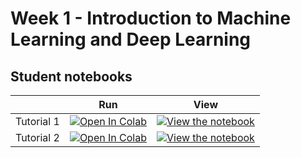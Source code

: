 # Week 1 - Introduction to Machine Learning and Deep Learning

## Student notebooks

|   | Run | View |
| - | --- | ---- |
| Tutorial 1 | [![Open In Colab](https://colab.research.google.com/assets/colab-badge.svg)]() | [![View the notebook](https://img.shields.io/badge/render-nbviewer-orange.svg)](https://nbviewer.jupyter.org/github/) |
| Tutorial 2 | [![Open In Colab](https://colab.research.google.com/assets/colab-badge.svg)]() | [![View the notebook](https://img.shields.io/badge/render-nbviewer-orange.svg)](https://nbviewer.jupyter.org/github/) |